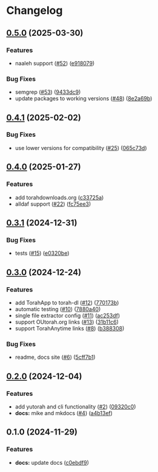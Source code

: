 # Changelog

## [0.5.0](https://github.com/SoferAi/torah-dl/compare/v0.4.1...v0.5.0) (2025-03-30)


### Features

* naaleh support ([#52](https://github.com/SoferAi/torah-dl/issues/52)) ([e918079](https://github.com/SoferAi/torah-dl/commit/e918079c353d4a18e56460cfd57e2ec747742edc))


### Bug Fixes

* semgrep ([#53](https://github.com/SoferAi/torah-dl/issues/53)) ([9433dc9](https://github.com/SoferAi/torah-dl/commit/9433dc982e5fd83a79c02cb58a2fc946efc5950a))
* update packages to working versions ([#48](https://github.com/SoferAi/torah-dl/issues/48)) ([8e2a69b](https://github.com/SoferAi/torah-dl/commit/8e2a69b5e50fac36574f26e136cd3fd1fa6bb5ee))

## [0.4.1](https://github.com/SoferAi/torah-dl/compare/v0.4.0...v0.4.1) (2025-02-02)


### Bug Fixes

* use lower versions for compatibility ([#25](https://github.com/SoferAi/torah-dl/issues/25)) ([065c73d](https://github.com/SoferAi/torah-dl/commit/065c73d7d13d9cb33781056089d372eee33716a5))

## [0.4.0](https://github.com/SoferAi/torah-dl/compare/v0.3.1...v0.4.0) (2025-01-27)


### Features

* add torahdownloads.org ([c33725a](https://github.com/SoferAi/torah-dl/commit/c33725aa5b938b7d0b3dd3e24a90d93168e9e047))
* alldaf support ([#22](https://github.com/SoferAi/torah-dl/issues/22)) ([fc75ee3](https://github.com/SoferAi/torah-dl/commit/fc75ee33e69f1bcd8c9080dbe31bccb43920406e))

## [0.3.1](https://github.com/SoferAi/torah-dl/compare/v0.3.0...v0.3.1) (2024-12-31)


### Bug Fixes

* tests ([#15](https://github.com/SoferAi/torah-dl/issues/15)) ([e0320be](https://github.com/SoferAi/torah-dl/commit/e0320bea57feeb12db1463056e019464340b6385))

## [0.3.0](https://github.com/SoferAi/torah-dl/compare/v0.2.0...v0.3.0) (2024-12-24)


### Features

* add TorahApp to torah-dl ([#12](https://github.com/SoferAi/torah-dl/issues/12)) ([770173b](https://github.com/SoferAi/torah-dl/commit/770173b31602ae0e755556ccaac6b9a3a94ba720))
* automatic testing ([#10](https://github.com/SoferAi/torah-dl/issues/10)) ([7880a40](https://github.com/SoferAi/torah-dl/commit/7880a4067ace6b6548683c2e7bc96e7e08ea8cae))
* single file extractor config ([#11](https://github.com/SoferAi/torah-dl/issues/11)) ([ac253df](https://github.com/SoferAi/torah-dl/commit/ac253dfb08e198ad8c32b67e56beb05857d26cbb))
* support OUtorah.org links ([#13](https://github.com/SoferAi/torah-dl/issues/13)) ([31b11c6](https://github.com/SoferAi/torah-dl/commit/31b11c6548c8d0b866cba4c0f45671e70bc366fb))
* support TorahAnytime links ([#8](https://github.com/SoferAi/torah-dl/issues/8)) ([b388308](https://github.com/SoferAi/torah-dl/commit/b388308ac8a08ef3fb8fa0c961d5c613edfdc64f))


### Bug Fixes

* readme, docs site ([#6](https://github.com/SoferAi/torah-dl/issues/6)) ([5cff7b1](https://github.com/SoferAi/torah-dl/commit/5cff7b14f29f4d2891aa1c94517116e351c19091))

## [0.2.0](https://github.com/SoferAi/torah-dl/compare/v0.1.0...v0.2.0) (2024-12-04)


### Features

* add yutorah and cli functionality ([#2](https://github.com/SoferAi/torah-dl/issues/2)) ([09320c0](https://github.com/SoferAi/torah-dl/commit/09320c0af7e358f14e3ee9e086efa93a885d6632))
* **docs:** mike and mkdocs ([#4](https://github.com/SoferAi/torah-dl/issues/4)) ([a4b13ef](https://github.com/SoferAi/torah-dl/commit/a4b13efffe124507df10d22f72d5174590827ca9))

## 0.1.0 (2024-11-29)


### Features

* **docs:** update docs ([c0ebdf9](https://github.com/SoferAi/torah-dl/commit/c0ebdf9ad6528b2437f4b38ea24dfbf4fc49c684))
